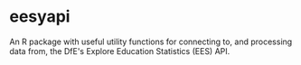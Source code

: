 # eesyapi
An R package with useful utility functions for connecting to, and processing data from, the DfE's Explore Education Statistics (EES) API.
